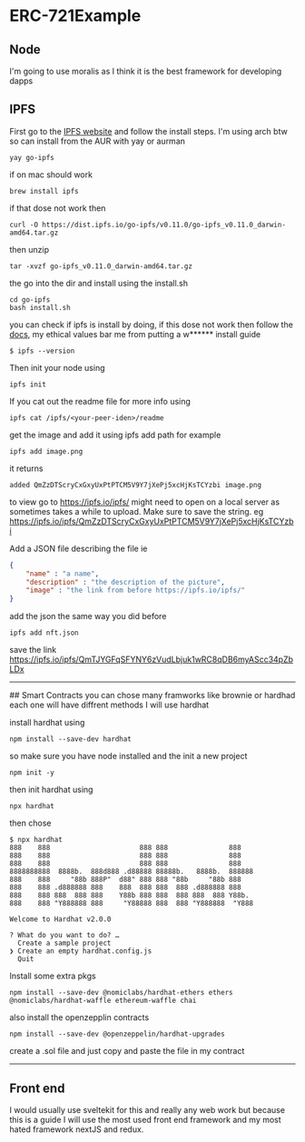 # ERC-721Example
## Node

I'm going to use moralis as I think it is the best framework for developing dapps

## IPFS
First go to the [IPFS website](https://docs.ipfs.io/install/command-line/#official-distributions) and follow the install steps. I'm using arch btw so can install from the AUR with yay or aurman
```
yay go-ipfs
```
if on mac should work
```
brew install ipfs
```
if that dose not work then 
```
curl -O https://dist.ipfs.io/go-ipfs/v0.11.0/go-ipfs_v0.11.0_darwin-amd64.tar.gz
```
then unzip 
```
tar -xvzf go-ipfs_v0.11.0_darwin-amd64.tar.gz
```
the go into the dir and install using the install.sh 
```
cd go-ipfs
bash install.sh
```
you can check if ipfs is install by doing, if this dose not work then follow the [docs](https://docs.ipfs.io/install/command-line/#official-distributions), my ethical values bar me from putting a w****** install guide
```
$ ipfs --version
```
Then init your node using 
```
ipfs init
```
If you cat out the readme file for more info using 
```
ipfs cat /ipfs/<your-peer-iden>/readme
```
get the image and add it using ipfs add path for example
```
ipfs add image.png
```
it returns
```
added QmZzDTScryCxGxyUxPtPTCM5V9Y7jXePj5xcHjKsTCYzbi image.png
```
to view go to https://ipfs.io/ipfs/<your link> 
might need to open on a local server as sometimes takes a while to upload. Make sure to save the string. 
eg https://ipfs.io/ipfs/QmZzDTScryCxGxyUxPtPTCM5V9Y7jXePj5xcHjKsTCYzbi

Add a JSON file describing the file ie
```json
{
    "name" : "a name",
    "description" : "the description of the picture",
    "image" : "the link from before https://ipfs.io/ipfs/"
}
```
add the json the same way you did before
```
ipfs add nft.json
```
save the link
https://ipfs.io/ipfs/QmTJYGFqSFYNY6zVudLbjuk1wRC8qDB6myAScc34pZbLDx

<hr> 
## Smart Contracts
you can chose many framworks like brownie or hardhad each one will have diffrent methods I will use hardhat 

install hardhat using 
```
npm install --save-dev hardhat
```
so make sure you have node installed and the init a new project
```
npm init -y
```
then init hardhat using 
```
npx hardhat
```
then chose 
```
$ npx hardhat
888    888                      888 888               888
888    888                      888 888               888
888    888                      888 888               888
8888888888  8888b.  888d888 .d88888 88888b.   8888b.  888888
888    888     "88b 888P"  d88" 888 888 "88b     "88b 888
888    888 .d888888 888    888  888 888  888 .d888888 888
888    888 888  888 888    Y88b 888 888  888 888  888 Y88b.
888    888 "Y888888 888     "Y88888 888  888 "Y888888  "Y888

Welcome to Hardhat v2.0.0

? What do you want to do? …
  Create a sample project
❯ Create an empty hardhat.config.js
  Quit
```
Install some extra pkgs 
```
npm install --save-dev @nomiclabs/hardhat-ethers ethers @nomiclabs/hardhat-waffle ethereum-waffle chai
```
also install the openzepplin contracts
```
npm install --save-dev @openzeppelin/hardhat-upgrades
```
create a .sol file and just copy and paste the file in my contract

<hr>

## Front end 

I would usually use sveltekit for this and really any web work but because this is a guide I will use the most used front end framework and my most hated framework nextJS and redux. 
